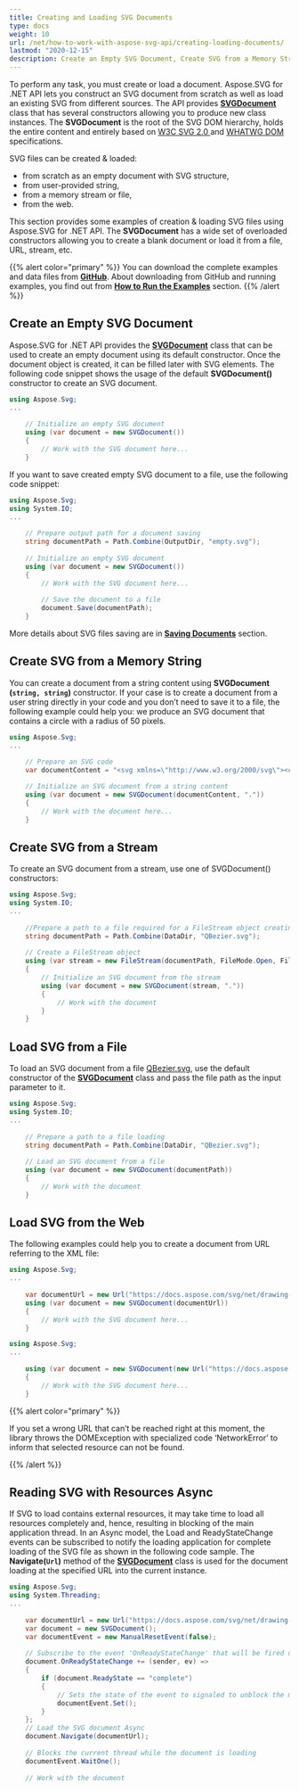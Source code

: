 ```yaml
---
title: Creating and Loading SVG Documents
type: docs
weight: 10
url: /net/how-to-work-with-aspose-svg-api/creating-loading-documents/
lastmod: "2020-12-15"
description: Create an Empty SVG Document, Create SVG from a Memory String, Create SVG from a Stream, Load SVG from a File, Load SVG from the Web, Reading SVG with Resources Async
---
```



To perform any task, you must create or load a document. Aspose.SVG for .NET API lets you construct an SVG document from scratch as well as load an existing SVG from different sources. The API provides  [**SVGDocument**](https://apireference.aspose.com/net/svg/aspose.svg/svgdocument) class that has several constructors allowing you to produce new class instances. The **SVGDocument** is the root of the SVG DOM hierarchy, holds the entire content and entirely based on  [W3C SVG 2.0 ](https://www.w3.org/TR/SVG2/)  and [WHATWG DOM](https://dom.spec.whatwg.org/) specifications.

SVG files can be created & loaded:

 - from scratch as an empty document with SVG structure,
 - from user-provided string,
 - from a memory stream or file,
 - from the web.

This section provides some examples of creation & loading SVG files using Aspose.SVG for .NET API. The **SVGDocument** has a wide set of overloaded constructors allowing you to create a blank document or load it from a file, URL, stream, etc.

{{% alert color="primary" %}} 
You can download the complete examples and data files from [**GitHub**](https://github.com/aspose-svg/Aspose.SVG-Documentation). About downloading from GitHub and running examples, you find out from [**How to Run the Examples**](http://docs.aspose.com/svg/net/how-to-run-the-tests) section.
{{% /alert %}} 

## **Create an Empty SVG Document**

Aspose.SVG for .NET API provides the   [**SVGDocument**](https://apireference.aspose.com/net/svg/aspose.svg/svgdocument "Aspose.Svg.SVGDocument API Reference") class that can be used to create an empty document using its default constructor. Once the document object is created, it can be filled later with SVG elements. The following code snippet shows the usage of the default **SVGDocument()** constructor to create an SVG document.

```c#
using Aspose.Svg;
...
    
    // Initialize an empty SVG document
    using (var document = new SVGDocument())
    {
        // Work with the SVG document here...
    }
```

If you want to save created empty SVG document to a file, use the following code snippet: 

```c#
using Aspose.Svg;
using System.IO;
...
    
    // Prepare output path for a document saving
    string documentPath = Path.Combine(OutputDir, "empty.svg");
    
	// Initialize an empty SVG document
	using (var document = new SVGDocument())
	{
	    // Work with the SVG document here...
	   
	    // Save the document to a file
	    document.Save(documentPath);
	}
```

More details about SVG files saving are in [**Saving Documents**](https://docs.aspose.com/svg/net/how-to-work-with-aspose-svg-api/saving-documents/) section.

## **Create SVG from a Memory String**

You can create a document from a string content using **SVGDocument (`string, string`)** constructor. If your case is to create a document from a user string directly in your code and you don’t need to save it to a file, the following example could help you: we produce an SVG document that contains a circle with a radius of 50 pixels.

```c#
using Aspose.Svg;
...
    
    // Prepare an SVG code
    var documentContent = "<svg xmlns=\"http://www.w3.org/2000/svg\"><circle cx=\"50\" cy=\"50\" r=\"40\" /></svg>";	

	// Initialize an SVG document from a string content
	using (var document = new SVGDocument(documentContent, "."))
	{
	    // Work with the document here...
	}
```

## **Create SVG from a Stream**

To create an SVG document from a stream, use one of SVGDocument() constructors:

```c#
using Aspose.Svg;
using System.IO;
...
    
    //Prepare a path to a file required for a FileStream object creating
    string documentPath = Path.Combine(DataDir, "QBezier.svg");
    
	// Create a FileStream object
	using (var stream = new FileStream(documentPath, FileMode.Open, FileAccess.Read))
	{
	    // Initialize an SVG document from the stream
		using (var document = new SVGDocument(stream, "."))
	    {
	        // Work with the document
	    }
	}
```

## **Load SVG from a File**

To load an SVG document from a file [QBezier.svg](http://docs.aspose.com/svg/net/how-to-work-with-aspose-svg-api/creating-loading-documents/QBezier.svg), use the default constructor of the [**SVGDocument**](https://apireference.aspose.com/net/svg/aspose.svg/svgdocument) class and pass the file path as the input parameter to it.

```c#
using Aspose.Svg;
using System.IO;
...
    
    // Prepare a path to a file loading
    string documentPath = Path.Combine(DataDir, "QBezier.svg"); 
	
	// Load an SVG document from a file
	using (var document = new SVGDocument(documentPath))
	{
	    // Work with the document 
	}
```

## **Load SVG from the Web**

The following examples could help you to create a document from URL referring to the XML file:

```c#
using Aspose.Svg;
...
    
    var documentUrl = new Url("https://docs.aspose.com/svg/net/drawing-basics/svg-path-data/owl.svg");
    using (var document = new SVGDocument(documentUrl))
    {
        // Work with the SVG document here...
    }
```

```c#
using Aspose.Svg;
...
    
    using (var document = new SVGDocument(new Url("https://docs.aspose.com/svg/net/drawing-basics/basic-shapes/basic-shapes.svg")))
    {
        // Work with the SVG document here...
    }
```

{{% alert color="primary" %}} 

If you set a wrong URL that can’t be reached right at this moment, the library throws the DOMException with specialized code ‘NetworkError’ to inform that selected resource can not be found.

{{% /alert %}} 

## **Reading SVG with Resources Async**

If SVG to load contains external resources, it may take time to load all resources completely and, hence, resulting in blocking of the main application thread. In an Async model, the Load and ReadyStateChange events can be subscribed to notify the loading application for complete loading of the SVG file as shown in the following code sample. The **Navigate(`Url`)** method of the **[SVGDocument](https://apireference.aspose.com/svg/net/aspose.svg/svgdocument)** class is used for the document loading at the specified URL into the current instance.

```c#
using Aspose.Svg;
using System.Threading;
...
    
    var documentUrl = new Url("https://docs.aspose.com/svg/net/drawing-basics/svg-path-data/owl.svg");
	var document = new SVGDocument();
	var documentEvent = new ManualResetEvent(false);
	
	// Subscribe to the event 'OnReadyStateChange' that will be fired once the document is completely loaded    
	document.OnReadyStateChange += (sender, ev) =>
	{
	    if (document.ReadyState == "complete")
	    {
	        // Sets the state of the event to signaled to unblock the main thread
	        documentEvent.Set();
	    }
	};
	// Load the SVG document Async
	document.Navigate(documentUrl);
	
	// Blocks the current thread while the document is loading
	documentEvent.WaitOne();
	
	// Work with the document
	

```
